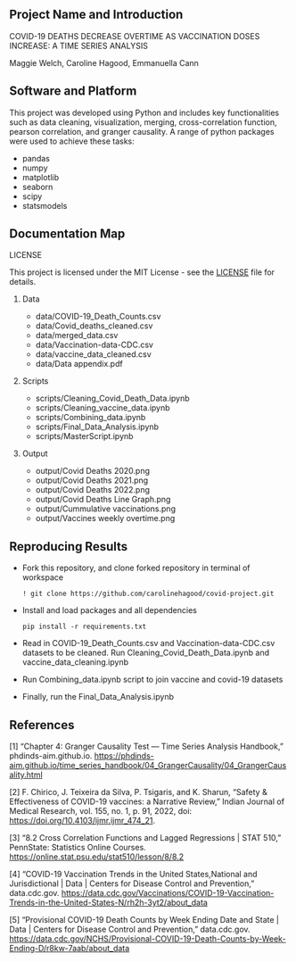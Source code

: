 ## Project Name and Introduction 
COVID-19 DEATHS DECREASE OVERTIME AS VACCINATION DOSES INCREASE: A TIME SERIES ANALYSIS


 Maggie Welch, Caroline Hagood, Emmanuella Cann


## Software and Platform

This project was developed using Python and includes key functionalities such as data cleaning, visualization, merging, cross-correlation function, pearson correlation, and granger causality. A range of python packages were used to achieve these tasks:

- pandas
- numpy
- matplotlib
- seaborn
- scipy
- statsmodels
  
## Documentation Map

LICENSE

This project is licensed under the MIT License - see the [LICENSE](https://github.com/carolinehagood/covid-project/blob/main/LICENSE) file for details.

1. Data
   - data/COVID-19_Death_Counts.csv
   - data/Covid_deaths_cleaned.csv
   - data/merged_data.csv
   - data/Vaccination-data-CDC.csv
   - data/vaccine_data_cleaned.csv
   - data/Data appendix.pdf


2. Scripts
   - scripts/Cleaning_Covid_Death_Data.ipynb
   - scripts/Cleaning_vaccine_data.ipynb
   - scripts/Combining_data.ipynb
   - scripts/Final_Data_Analysis.ipynb
   - scripts/MasterScript.ipynb
  
     
3. Output
   - output/Covid Deaths 2020.png
   - output/Covid Deaths 2021.png
   - output/Covid Deaths 2022.png
   - output/Covid Deaths Line Graph.png
   - output/Cummulative vaccinations.png
   - output/Vaccines weekly overtime.png
  
   


## Reproducing Results

- Fork this repository, and clone forked repository in terminal of workspace

  ```! git clone https://github.com/carolinehagood/covid-project.git```

- Install and load packages and all dependencies

  ```pip install -r requirements.txt ```
  
- Read in COVID-19_Death_Counts.csv and Vaccination-data-CDC.csv datasets to be cleaned. Run Cleaning_Covid_Death_Data.ipynb and vaccine_data_cleaning.ipynb
  
- Run Combining_data.ipynb script to join vaccine and covid-19 datasets
  
- Finally, run the Final_Data_Analysis.ipynb 


## References

[1] “Chapter 4: Granger Causality Test — Time Series Analysis Handbook,” phdinds-aim.github.io. https://phdinds-aim.github.io/time_series_handbook/04_GrangerCausality/04_GrangerCausality.html


[2] F. Chirico, J. Teixeira da Silva, P. Tsigaris, and K. Sharun, “Safety & Effectiveness of COVID-19 vaccines: a Narrative Review,” Indian Journal of Medical Research, vol. 155, no. 1, p. 91, 2022, doi: https://doi.org/10.4103/ijmr.ijmr_474_21. 


[3] “8.2 Cross Correlation Functions and Lagged Regressions | STAT 510,” PennState: Statistics Online Courses. https://online.stat.psu.edu/stat510/lesson/8/8.2


[4] “COVID-19 Vaccination Trends in the United States,National and Jurisdictional | Data | Centers for Disease Control and Prevention,” data.cdc.gov. https://data.cdc.gov/Vaccinations/COVID-19-Vaccination-Trends-in-the-United-States-N/rh2h-3yt2/about_data


[5] “Provisional COVID-19 Death Counts by Week Ending Date and State | Data | Centers for Disease Control and Prevention,” data.cdc.gov. https://data.cdc.gov/NCHS/Provisional-COVID-19-Death-Counts-by-Week-Ending-D/r8kw-7aab/about_data
‌

